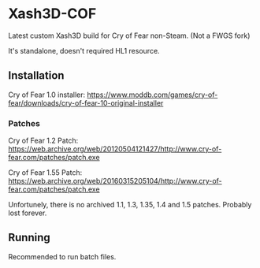 # Xash3D-COF
Latest custom Xash3D build for Cry of Fear non-Steam. (Not a FWGS fork)

It's standalone, doesn't required HL1 resource.
## Installation
Cry of Fear 1.0 installer: https://www.moddb.com/games/cry-of-fear/downloads/cry-of-fear-10-original-installer
### Patches
Cry of Fear 1.2 Patch: https://web.archive.org/web/20120504121427/http://www.cry-of-fear.com/patches/patch.exe

Cry of Fear 1.55 Patch: https://web.archive.org/web/20160315205104/http://www.cry-of-fear.com/patches/patch.exe

Unfortunely, there is no archived 1.1, 1.3, 1.35, 1.4 and 1.5 patches. Probably lost forever.

## Running
Recommended to run batch files.

